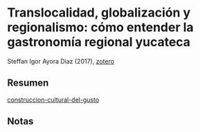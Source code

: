 # Translocalidad, globalización y regionalismo: cómo entender la gastronomía regional yucateca

Steffan Igor Ayora Diaz (2017), [zotero](zotero://select/items/@ayoradiaz2017)

## Resumen

[construccion-cultural-del-gusto](construccion-cultural-del-gusto.md)

## Notas
